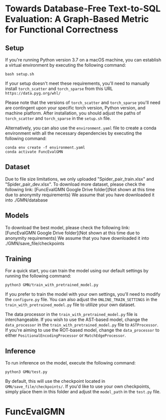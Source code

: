 # Towards Database-Free Text-to-SQL Evaluation: A Graph-Based Metric for Functional Correctness

## Setup
If you're running Python version 3.7 on a macOS machine, you can establish a virtual environment by executing the following command:

```shell
bash setup.sh
```

If your setup doesn't meet these requirements, you'll need to manually install `torch_scatter` and `torch_sparse` from this URL `https://data.pyg.org/whl/`

Please note that the versions of `torch_scatter` and `torch_sparse` you'll need are contingent upon your specific torch version, Python version, and machine platform. After installation, you should adjust the paths of `torch_scatter` and `torch_sparse` in the `setup.sh` file.

Alternatively, you can also use the `environment.yaml` file to create a conda environment with all the necessary dependencies by executing the following command:

```shell
conda env create -f environment.yaml
conda activate FuncEvalGMN
```

## Dataset
Due to file size limitations, we only uploaded "Spider_pair_train.xlsx" and "Spider_pair_dev.xlsx".
To download more dataset, please check the following link: [FuncEvalGMN Google Drive folder](Not shown at this time due to anonymity requirements)
We assume that you have downloaded it into ./GMN/database

## Models
To download the best model, please check the following link: [FuncEvalGMN Google Drive folder](Not shown at this time due to anonymity requirements)
We assume that you have downloaded it into ./GMN/save_file/checkpoints

## Training
For a quick start, you can train the model using our default settings by running the following command:

```shell
python3 GMN/train_with_pretrained_model.py
```

If you prefer to train the model with your own settings, you'll need to modify the `configure.py` file. You can also adjust the `ONLINE_TRAIN_SETTINGS` in the `train_with_pretrained_model.py` file to utilize your own dataset.

The data processor in the `train_with_pretrained_model.py` file is interchangeable. If you wish to use the AST-based model, change the `data_processor` in the `train_with_pretrained_model.py` file to `ASTProcessor`. If you're aiming to use the ROT-based model, change the `data_processor` to either `PositionalEncodingProcessor` or `MatchEdgeProcessor`.

## Inference
To run inference on the model, execute the following command:

```shell
python3 GMN/test.py
```

By default, this will use the checkpoint located in `GMN/save_file/checkpoints/`. If you'd like to use your own checkpoints, simply place them in this folder and adjust the `model_path` in the `test.py` file.
# FuncEvalGMN